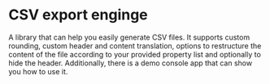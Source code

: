 # CSV export enginge

A library that can help you easily generate CSV files. It supports custom rounding, custom header and content translation, options to restructure the content of the file according to your provided property list and optionally to hide the header. Additionally, there is a demo console app that can show you how to use it.
